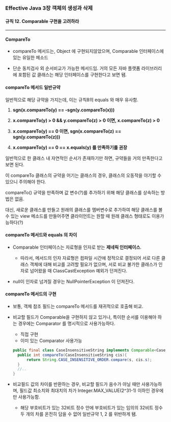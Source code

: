 ### Effective Java 3장 객체의 생성과 삭제

#### 규칙 12. Comparable 구현을 고려하라

------

#### CompareTo

* compareTo 메서드는, Object 에 구현되지않았으며, Comparable 인터페이스에 있는 유일한 메소드

* 단순 동치검사 외 순서비교가 가능한 메서드임. 거의 모든 자바 플랫폼 라이브러리에 포함된 값 클래스는 해당 인터페이스를 구현한다고 보면 됌.



#### compareTo 메서드 일반규약

일반적으로 해당 규약을 가지는데, 이는 규칙8의 equals 와 매우 유사함.

1. **sgn(x.compareTo(y) == -sgn(y.compareTo(x)))**

2. **x.compareTo(y) > 0 && y.compareTo(z) > 0 이면, x.compareTo(z) > 0**

3. **x.compareTo(y) == 0 이면, sgn(x.compareTo(z) == sgn(y.compareTo(z)))**

4. **x.compareTo(y) == 0  == x.equals(y) 를 만족하기를 권장**

일반적으로 한 클래스 내 자연적인 순서가 존재하기만 하면, 규약들을 거의 만족한다고 보면 된다. 

이 compareTo 클래스의 규약을 어기는 클래스의 경우, 클래스의 오동작을 야기할 수 있으니 주의해야 한다.



compareTo() 규약을 만족하며 값 변수(?)를 추가하기 위해 해당 클래스를 상속하는 방법은 없음. 

대신, 새로운 클래스를 만들고 원래의 클래스를 멤버변수로 추가하여 해당 클래스를 볼 수 있는 view 메소드를 만들어주면 클라이언트는 원할 때 원래 클래스 형태로도 이용가능하다(?)



#### compareTo 메서드와 equals 의 차이

* Comparable 인터페이스는 자료형을 인자로 받는 **제네릭 인터페이스**. 
  * 따라서, 메서드의 인자 자료형은 컴파일 시간에 정적으로 결정되어 서로 다른 클래스 객체에 대해 비교를 고려할 필요가 없으며, 서로 비교 불가한 클래스가 인자로 넘어왔을 때 ClassCastException 예외가 던져진다.

* null이 인자로 넘겨질 경우는 NullPointerException 이 던져진다.



#### compareTo 메서드의 구현

* 보통, 객체 참조 필드는 compareTo 메서드를 재귀적으로 호출해 비교.

* 비교할 필드가 Comparable을 구현하지 않고 있거나, 특이한 순서를 이용해야 하는 경우에는 Comparator 를 명시적으로 사용가능하다.

  * 직접 구현
  * 이미 있는 Comparator 사용가능

  ```java
  public final class CaseInsensitiveString implements Comparable<CaseInsensitiveString>{
  	public int compareTo(CaseInsensitiveString cis){
  		return String.CASE_INSENSITIVE_ORDER.compare(s, cis.s);
  	}
  	//..
  }
  ```

* 비교필드 값의 차이를 반환하는 경우, 비교할 필드가 음수가 아닐 때만 사용가능하며, 필드값 최소치와 최대치의 차가 Integer.MAX_VALUE(2^31-1) 이하인 경우에만 사용가능함.

  * 해당 부호비트가 있는 32비트 정수 안에 부호비트가 있는 임의의 32비트 정수 두 개의 차를 온전히 담을 수 없어 일반규약 1, 2 를 위반하게 됌.

